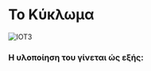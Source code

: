 # Το Κύκλωμα

![IOT3](https://user-images.githubusercontent.com/94693191/150680750-79523dd8-5a02-45ba-86d0-bbbb7ca146f5.png)


### Η υλοποίηση του γίνεται ώς εξής:
